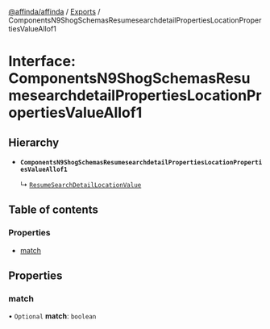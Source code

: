 [@affinda/affinda](../README.md) / [Exports](../modules.md) / ComponentsN9ShogSchemasResumesearchdetailPropertiesLocationPropertiesValueAllof1

# Interface: ComponentsN9ShogSchemasResumesearchdetailPropertiesLocationPropertiesValueAllof1

## Hierarchy

- **`ComponentsN9ShogSchemasResumesearchdetailPropertiesLocationPropertiesValueAllof1`**

  ↳ [`ResumeSearchDetailLocationValue`](ResumeSearchDetailLocationValue.md)

## Table of contents

### Properties

- [match](ComponentsN9ShogSchemasResumesearchdetailPropertiesLocationPropertiesValueAllof1.md#match)

## Properties

### match

• `Optional` **match**: `boolean`
